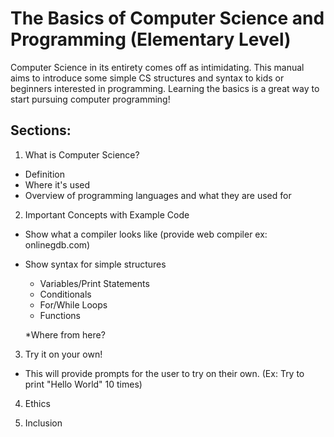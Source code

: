 # The Basics of Computer Science and Programming (Elementary Level)

Computer Science in its entirety comes off as intimidating. This manual aims to introduce some simple CS structures and syntax to kids or beginners interested in programming. Learning the basics is a great way to start pursuing computer programming!

## Sections: 

1. What is Computer Science?
* Definition
* Where it's used
* Overview of programming languages and what they are used for

2. Important Concepts with Example Code
* Show what a compiler looks like (provide web compiler ex: onlinegdb.com)
* Show syntax for simple structures
  * Variables/Print Statements
  * Conditionals
  * For/While Loops
  * Functions
  
  *Where from here?

3. Try it on your own!
  * This will provide prompts for the user to try on their own. (Ex: Try to print "Hello World" 10 times)

4. Ethics

5. Inclusion
